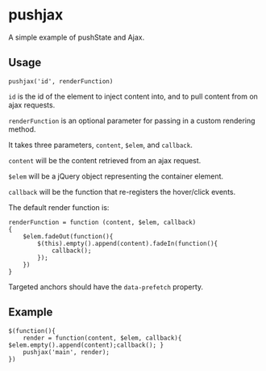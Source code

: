 # pushjax

A simple example of pushState and Ajax.

## Usage

`pushjax('id', renderFunction)`

`id` is the id of the element to inject content into, and to pull content from on ajax requests.

`renderFunction` is an optional parameter for passing in a custom rendering method.

It takes three parameters, `content`, `$elem`, and `callback`.

`content` will be the content retrieved from an ajax request.

`$elem` will be a jQuery object representing the container element.

`callback` will be the function that re-registers the hover/click events.

The default render function is:

```
renderFunction = function (content, $elem, callback)
{	
	$elem.fadeOut(function(){
		$(this).empty().append(content).fadeIn(function(){
			callback();
		});
	})
}
```

Targeted anchors should have the `data-prefetch` property. 

## Example
```
$(function(){
	render = function(content, $elem, callback){ $elem.empty().append(content);callback(); }
	pushjax('main', render);
})
```
